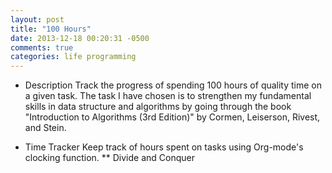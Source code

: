 ```yaml
---
layout: post
title: "100 Hours"
date: 2013-12-18 00:20:31 -0500
comments: true
categories: life programming
---
```


* Description
  Track the progress of spending 100 hours of quality time
  on a given task.  The task I have chosen is to strengthen my
  fundamental skills in data structure and algorithms by going through
  the book "Introduction to Algorithms (3rd Edition)" by Cormen,
  Leiserson, Rivest, and Stein.

* Time Tracker
  Keep track of hours spent on tasks using Org-mode's clocking
  function.
** Divide and Conquer
